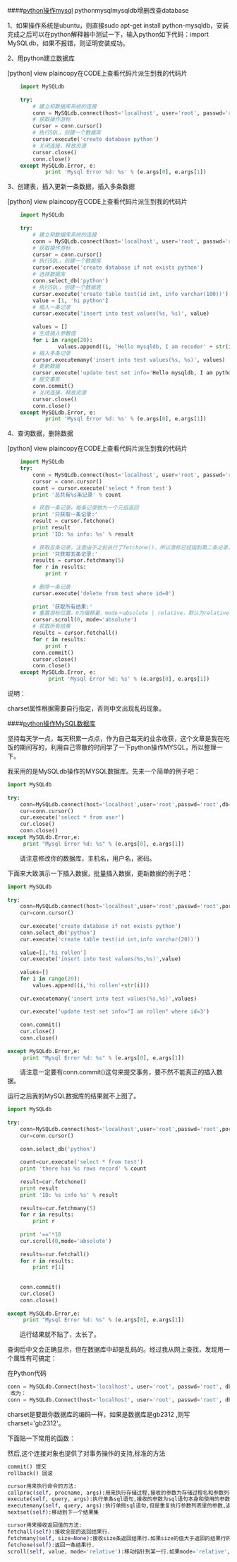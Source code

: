 
####[python操作mysql](http://blog.csdn.net/ssw_1990/article/details/23367905)
pythonmysqlmysqldb增删改查database

1、如果操作系统是ubuntu，则直接sudo apt-get install python-mysqldb，安装完成之后可以在python解释器中测试一下，输入python如下代码：import MySQLdb，如果不报错，则证明安装成功。


2、用python建立数据库

[python] view plaincopy在CODE上查看代码片派生到我的代码片
```python
    import MySQLdb    
      
    try:  
        # 建立和数据库系统的连接    
        conn = MySQLdb.connect(host='localhost', user='root', passwd='root', port=3306)    
        # 获取操作游标    
        cursor = conn.cursor()    
        # 执行SQL，创建一个数据库   
        cursor.execute('create database python')    
        # 关闭连接，释放资源    
        cursor.close()  
        conn.close()  
    except MySQLdb.Error, e:  
            print 'Mysql Error %d: %s' % (e.args[0], e.args[1])   

```
3、创建表，插入更新一条数据，插入多条数据

[python] view plaincopy在CODE上查看代码片派生到我的代码片
```python
    import MySQLdb    
      
    try:  
        # 建立和数据库系统的连接    
        conn = MySQLdb.connect(host='localhost', user='root', passwd='root', port=3306)    
        # 获取操作游标    
        cursor = conn.cursor()    
        # 执行SQL，创建一个数据库  
        cursor.execute('create database if not exists python')    
        # 选择数据库    
        conn.select_db('python')  
        # 执行SQL，创建一个数据表  
        cursor.execute('create table test(id int, info varchar(100))')    
        value = [1, 'hi python']  
        # 插入一条记录    
        cursor.execute('insert into test values(%s, %s)', value)  
      
        values = []          
        # 生成插入参数值    
        for i in range(20):    
                values.append((i, 'Hello mysqldb, I am recoder' + str(i)))    
        # 插入多条记录    
        cursor.executemany('insert into test values(%s, %s)', values)  
        # 更新数据  
        cursor.execute('update test set info='Hello mysqldb, I am pythoner' where id=3')  
        # 提交事务  
        conn.commit()  
        # 关闭连接，释放资源    
        cursor.close()  
        conn.close()  
    except MySQLdb.Error, e:  
            print 'Mysql Error %d: %s' % (e.args[0], e.args[1])   

```
4、查询数据，删除数据

[python] view plaincopy在CODE上查看代码片派生到我的代码片
```python
    import MySQLdb    
    try:  
        conn = MySQLdb.connect(host='localhost', user='root', passwd='root', db='python', port=3306)    
        cursor = conn.cursor()    
        count = cursor.execute('select * from test')    
        print '总共有%s条记录' % count  
          
        # 获取一条记录，每条记录做为一个元组返回    
        print '只获取一条记录:'    
        result = cursor.fetchone()  
        print result      
        print 'ID: %s info: %s' % result     
            
        # 获取五条记录，注意由于之前执行了fetchone()，所以游标已经指到第二条记录，即从第二条开始的所有记录    
        print '只获取五条记录:'    
        results = cursor.fetchmany(5)    
        for r in results:    
            print r    
      
        # 删除一条记录  
        cursor.execute('delete from test where id=0')  
      
        print '获取所有结果:'    
        # 重置游标位置，0为偏移量，mode＝absolute | relative，默认为relative    
        cursor.scroll(0, mode='absolute')    
        # 获取所有结果    
        results = cursor.fetchall()    
        for r in results:    
            print r    
        conn.commit()  
        cursor.close()  
        conn.close()   
    except MySQLdb.Error, e:  
             print 'Mysql Error %d: %s' % (e.args[0], e.args[1])  
```
说明：

charset属性根据需要自行指定，否则中文出现乱码现象。


####[python操作MySQL数据库](http://www.cnblogs.com/rollenholt/archive/2012/05/29/2524327.html)

坚持每天学一点，每天积累一点点，作为自己每天的业余收获，这个文章是我在吃饭的期间写的，利用自己零散的时间学了一下python操作MYSQL，所以整理一下。

我采用的是MySQLdb操作的MYSQL数据库。先来一个简单的例子吧：

```python	
import MySQLdb
 
try:
    conn=MySQLdb.connect(host='localhost',user='root',passwd='root',db='test',port=3306)
    cur=conn.cursor()
    cur.execute('select * from user')
    cur.close()
    conn.close()
except MySQLdb.Error,e:
     print "Mysql Error %d: %s" % (e.args[0], e.args[1])
```
　　请注意修改你的数据库，主机名，用户名，密码。

下面来大致演示一下插入数据，批量插入数据，更新数据的例子吧：

```python	
import MySQLdb
 
try:
    conn=MySQLdb.connect(host='localhost',user='root',passwd='root',port=3306)
    cur=conn.cursor()
     
    cur.execute('create database if not exists python')
    conn.select_db('python')
    cur.execute('create table test(id int,info varchar(20))')
     
    value=[1,'hi rollen']
    cur.execute('insert into test values(%s,%s)',value)
     
    values=[]
    for i in range(20):
        values.append((i,'hi rollen'+str(i)))
         
    cur.executemany('insert into test values(%s,%s)',values)
 
    cur.execute('update test set info="I am rollen" where id=3')
 
    conn.commit()
    cur.close()
    conn.close()
 
except MySQLdb.Error,e:
     print "Mysql Error %d: %s" % (e.args[0], e.args[1])
```
　　请注意一定要有conn.commit()这句来提交事务，要不然不能真正的插入数据。

运行之后我的MySQL数据库的结果就不上图了。

```python	
import MySQLdb
 
try:
    conn=MySQLdb.connect(host='localhost',user='root',passwd='root',port=3306)
    cur=conn.cursor()
     
    conn.select_db('python')
 
    count=cur.execute('select * from test')
    print 'there has %s rows record' % count
 
    result=cur.fetchone()
    print result
    print 'ID: %s info %s' % result
 
    results=cur.fetchmany(5)
    for r in results:
        print r
 
    print '=='*10
    cur.scroll(0,mode='absolute')
 
    results=cur.fetchall()
    for r in results:
        print r[1]
     
 
    conn.commit()
    cur.close()
    conn.close()
 
except MySQLdb.Error,e:
     print "Mysql Error %d: %s" % (e.args[0], e.args[1])
```
　　运行结果就不贴了，太长了。

查询后中文会正确显示，但在数据库中却是乱码的。经过我从网上查找，发现用一个属性有可搞定：

在Python代码 
```python
conn = MySQLdb.Connect(host='localhost', user='root', passwd='root', db='python') 中加一个属性：
 改为：
conn = MySQLdb.Connect(host='localhost', user='root', passwd='root', db='python',charset='utf8') 
```
charset是要跟你数据库的编码一样，如果是数据库是gb2312 ,则写charset='gb2312'。

 

下面贴一下常用的函数：

然后,这个连接对象也提供了对事务操作的支持,标准的方法
```python
commit() 提交
rollback() 回滚

cursor用来执行命令的方法:
callproc(self, procname, args):用来执行存储过程,接收的参数为存储过程名和参数列表,返回值为受影响的行数
execute(self, query, args):执行单条sql语句,接收的参数为sql语句本身和使用的参数列表,返回值为受影响的行数
executemany(self, query, args):执行单挑sql语句,但是重复执行参数列表里的参数,返回值为受影响的行数
nextset(self):移动到下一个结果集

cursor用来接收返回值的方法:
fetchall(self):接收全部的返回结果行.
fetchmany(self, size=None):接收size条返回结果行.如果size的值大于返回的结果行的数量,则会返回cursor.arraysize条数据.
fetchone(self):返回一条结果行.
scroll(self, value, mode='relative'):移动指针到某一行.如果mode='relative',则表示从当前所在行移动value条,如果 mode='absolute',则表示从结果集的第一行移动value条.
```